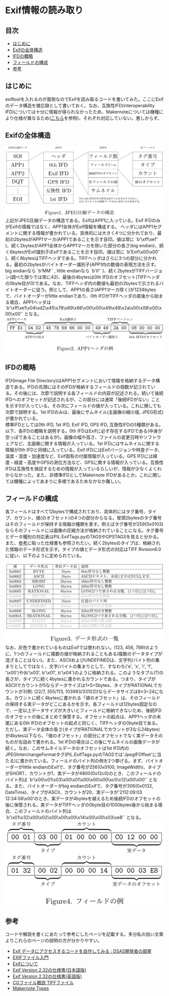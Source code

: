 # Exif情報の読み取り

## 目次

- [はじめに](#はじめに)
- [Exifの全体構造](#Exifの全体構造)
- [IFDの概略](#IFDの概略)
- [フィールドの構成](#フィールドの構成)
- [参考](#参考)

## はじめに

exiftoolを入れるのが面倒なのでExifを読み取るコードを書いてみた。ここにExifのデータ構造を備忘録として書いておく。なお、互換性IFD(interoperability IFD)については十分に情報が得られなかったため、Makernoteについては機種により仕様が異なるため([こちら](https://exiftool.org/makernote_types.html)を参照)、それぞれ対応していない。悪しからず。

## Exifの全体構造

<div align="center"><img src="https://github.com/mathphilia/Exif/blob/main/images/Figure1.png?raw=true"></div>  
上記がJPEG圧縮データの構造である。ExifはAPP1に入っている。Exif IFDのみがExifの情報ではなく、APP1全体がExif情報を構成する。  
ヘッダにはAPP1セグメントに関する情報が書かれている。具体的には大きく4つに分かれており、最初の2bytesがAPP1マーカ(APP1であることを示す目印。値は常に `b'\xff\xe1'` )、続く2bytesがAPP1全体からAPP1マーカを除いた部分の長さ(big endian)、続く6bytesがExif識別子(Exifであることを示す目印。値は常に `b'Exif\x00\x00'` )、続く8bytesはTIFFヘッダである。TIFFヘッダはさらに3つの部分に分かれる。最初の2bytesがバイトオーダー識別子(APP1内の数値の表現方法を示す。big endianなら `b'MM'` , little endianなら `b'II'` )、続く2bytesがTIFFバージョン(調べた限りでは常に42)、最後の4bytesは0th IFDのオフセット(TIFFヘッダの0byte目が0)である。なお、TIFFヘッダ内の数値も最初の2bytesで示されるバイトオーダーに従う。例として、APP1の長さ(APP1マーカ除く)が1234bytesで、バイトオーダーがlittle endianであり、0th IFDがTIFFヘッダの直後から始まる場合、APP1ヘッダは `b'\xff\xe1\x04\xd2\x45\x78\x69\x66\x00\x00\x49\x49\x2a\x00\x08\x00\x00\x00'` となる。  
<div align="center"><img src="https://github.com/mathphilia/Exif/blob/main/images/Figure2.png?raw=true"></div>

## IFDの概略

IFD(Image File Directory)はAPP1セグメントにおいて情報を格納するデータ構造である。IFDの先頭にはそのIFDが格納するフィールドの個数が記されている。その後には、次節で説明する各フィールドの内容が記述される。続いて後続IFDへのオフセットが記述されるが、この部分には通常「後続IFDがない」ことを示す0が入っている。その次にフィールドの値が入っている。これに関しても次節で説明する。1st IFDのみは、最後にサムネイル(主画像の縮小版, JPEG形式)が書かれている。  
標準IFDとしては0th IFD, 1st IFD, Exif IFD, GPS IFD, 互換性IFDの5種類がある。以下、各IFDの概略を説明する。0th IFDはExifに必ず存在するIFDである(中身が空っぽであることはあるが)。画像の幅や高さ、ファイルの変更日時やソフトウェアなど、主画像に関する情報が入っている。1st IFDにはサムネイルに関する情報が0th IFDと同様に入っている。Exif IFDにはExifバージョンや時差データ、温度・湿度・加速度など、Exif固有の付属情報が入っている。GPS IFDには緯度・経度・高度やGPSの測位方法など、GPSに関する情報が入っている。互換性IFDは互換性を保証するための情報が入っているらしいが、情報が少なくよくわからなかった。また、非標準IFDとしてMakernote IFDがあるとか。これに関しては機種によってあまりに多様であるためなかなか難しい。

## フィールドの構成

各フィールドはすべて12bytesで構成されており、具体的にはタグ番号、タイプ、カウント、値(のオフセット)の4つの部分からなる。冒頭2bytesのタグ番号はそのフィールドが保持する情報の種類を表す。例えばタグ番号が259(0x0103)ならそのフィールドには画像の圧縮方法が格納されていることになる。タグ番号とデータ種別の対応表はPIL.ExifTags.pyのTAGSやGPSTAGSを見ると分かる。また、[参考](#参考)に貼った仕様書も参照されたい。続く2bytesのタイプは、格納された情報のデータ形式を示す。タイプの値とデータ形式の対応はTIFF Rivision6.0に従い、以下のように定められている。  
<div align="center"><img src="https://github.com/mathphilia/Exif/blob/main/images/Figure3.png?raw=true"></div>  
なお、灰色で書かれているものはExifでは使われない。(123, 456, 789)のように、1つのフィールドに複数の値が格納されることもある(複数のデータタイプが混ざることはない)。また、ASCIIおよびUNDEFINEDは、文字列/バイト列の集まりとしてではなく、文字/バイトの集まりとして、すなわち('e', 'x', 'i', 'f', '\x00')や(b'\x03', b'\x01', b'\x04')のように格納される。このようなタプル(?)の長さが、タイプに続く4bytesに書かれるカウントである。つまり、タイプがASCIIでカウントが5ならデータサイズは1×5=5bytes、タイプがRATIONALでカウントが3(例: (22/7, 355/113, 103993/33102))ならデータサイズは8×3=24になる。カウントに続く4bytesに書かれる「値のオフセット」は、そのフィールドの保持する実データがどこにあるかを示す。各フィールドは12bytes固定なので、一定以上データサイズが大きいとフィールドに格納できないため、後続IFDのオフセットの後にまとめて保管する。オフセットの起点は、APP1ヘッダの末尾にある0th IFDのオフセットの起点と同じく、TIFFヘッダの0byte目である。ただし、実データ全体の長さ(タイプがRATIONALでカウントが3なら24bytes)が4bytes以下なら、「値のオフセット」の部分にオフセットでなく実データそのものが左詰めで書かれる。1st IFDの場合はこの後にサムネイルの画像データが続く。なお、このサムネイルデータのオフセットは1st IFD内のJPEGInterchangeFormatタグ(PIL.ExifTags.pyのTAGSでは'JpegIFOffset'に当たる)に書かれている。フィールドのバイト列の例を2つ挙げる。まず、バイトオーダーがlittle endianのExifで、タグ番号が256(0x0100, ImageWidth)、タイプがSHORT、カウントが1、実データが4800(0x12c0)のとき、このフィールドのバイト列は `b'\x00\x01\x03\x00\x01\x00\x00\x00\xc0\x12\x00\x00'` となる。また、バイトオーダーがbig endianのExifで、タグ番号が306(0x0132, DateTime)、タイプがASCII、カウントが20、実データが'2112:09:03 12:34:56\x00'のとき、実データが4bytesを越えるため後続IFDのオフセットの後に保管される。実データがTIFFヘッダの0byte目の1000bytes後から始まる場合、このフィールドのバイト列は `b'\x01\x32\x00\x02\x00\x00\x00\x14\x00\x00\x03\xe8'` となる。  
<div align="center"><img src="https://github.com/mathphilia/Exif/blob/main/images/Figure4.png?raw=true"></div>

## 参考

コードや解説を書くにあたって参考にしたページを記載する。多分私の拙い文章よりこれらのページの説明の方が分かりやすい。
- [Exif データにアクセスするコードを自作してみる : DSAS開発者の部屋](http://dsas.blog.klab.org/archives/52123322.html)
- [EXIFファイル入門](http://www.nextftp.com/swlabo/m0_pctech/pc_exif/exf_00.htm)
- [Exifについて](https://hp.vector.co.jp/authors/VA032610/JPEGFormat/AboutExif.htm)
- [Exif Version 2.32の仕様書(日本語版)](https://www.cipa.jp/std/documents/j/DC-X008-2019-J.pdf)
- [Exif Version 2.32の仕様書(英語版)](https://www.cipa.jp/std/documents/e/DC-X008-Translation-2019-E.pdf)
- [CGファイル概説 TIFFファイル](http://www.snap-tck.com/room03/c02/cg/cg05_01.html)
- [Makernote Types](https://exiftool.org/makernote_types.html)
